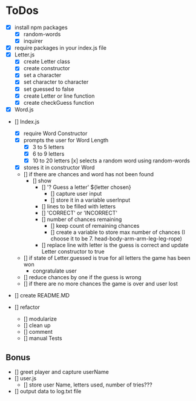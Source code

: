 # ToDos

- [x] install npm packages
  - [x] random-words
  - [x] inquirer
- [x] require packages in your index.js file
- [x] Letter.js
  - [x] create Letter class
  - [x] create constructor
  - [x] set a character
  - [x] set character to character
  - [x] set guessed to false
  - [x] create Letter or line function
  - [x] create checkGuess function
- [x] Word.js
- [] Index.js
  - [x] require Word Constructor
  - [x] prompts the user for Word Length
    - [x] 3 to 5 letters
    - [x] 6 to 9 letters
    - [x] 10 to 20 letters
    [x] selects a random word using random-words
  - [x] stores it in constructor Word
  - [] if there are chances and word has not been found
    - [] show 
      - [] '? Guess a letter' ${letter chosen}
        - [] capture user input
        - [] store it in a variable userInput
      - [] lines to be filled with letters
      - [] 'CORRECT' or 'INCORRECT'
      - [] number of chances remaining
        - [] keep count of remaining chances
        - [] create a variable to store max number of chances (I choose it to be 7. head-body-arm-arm-leg-leg-rope)
      - [] replace line with letter is the guess is correct and update Letter constructor to true
  - [] if state of Letter.guessed is true for all letters the game has been won
    - congratulate user
  - [] reduce chances by one if the guess is wrong
  - [] if there are no more chances the game is over and user lost

- [] create README.MD 
- [] refactor
  - [] modularize
  - [] clean up
  - [] comment
  - [] manual Tests

## Bonus

- [] greet player and capture userName
- [] user.js
  - [] store user Name, letters used, number of tries???  
- [] output data to log.txt file
